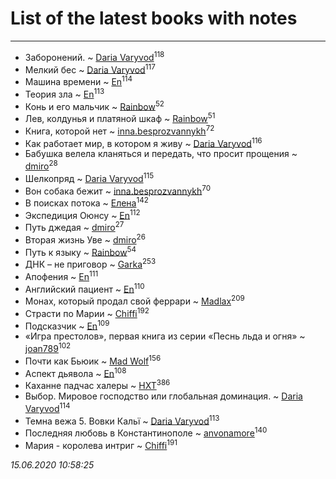 # List of the latest books with notes
---

* Заборонений. ~ [Daria Varyvod](users/829/829893410524253-facebook)<sup>118</sup>
* Мелкий бес ~ [Daria Varyvod](users/829/829893410524253-facebook)<sup>117</sup>
* Машина времени ~ [En](users/333/333646551-vkontakte)<sup>114</sup>
* Теория зла ~ [En](users/333/333646551-vkontakte)<sup>113</sup>
* Конь и его мальчик ~ [Rainbow](users/109/109787328219839805802-google)<sup>52</sup>
* Лев, колдунья и платяной шкаф ~ [Rainbow](users/109/109787328219839805802-google)<sup>51</sup>
* Книга, которой нет ~ [inna.besprozvannykh](users/733/73323849-yandex)<sup>72</sup>
* Как работает мир, в котором я живу ~ [Daria Varyvod](users/829/829893410524253-facebook)<sup>116</sup>
* Бабушка велела кланяться и передать, что просит прощения ~ [dmiro](users/571/5714115-vkontakte)<sup>28</sup>
* Шелкопряд ~ [Daria Varyvod](users/829/829893410524253-facebook)<sup>115</sup>
* Вон собака бежит ~ [inna.besprozvannykh](users/733/73323849-yandex)<sup>70</sup>
* В поисках потока ~ [Елена](users/115/115826717712507836033-google)<sup>142</sup>
* Экспедиция Оюнсу ~ [En](users/333/333646551-vkontakte)<sup>112</sup>
* Путь джедая ~ [dmiro](users/571/5714115-vkontakte)<sup>27</sup>
* Вторая жизнь Уве ~ [dmiro](users/571/5714115-vkontakte)<sup>26</sup>
* Путь к языку ~ [Rainbow](users/109/109787328219839805802-google)<sup>54</sup>
* ДНК – не приговор ~ [Garka](users/115/115753719718250012620-google)<sup>253</sup>
* Апофения ~ [En](users/333/333646551-vkontakte)<sup>111</sup>
* Английский пациент ~ [En](users/333/333646551-vkontakte)<sup>110</sup>
* Монах, который продал свой феррари ~ [Madlax](users/158/158304782-vkontakte)<sup>209</sup>
* Страсти по Марии ~ [Chiffi](users/105/105831994080785626680-google)<sup>192</sup>
* Подсказчик ~ [En](users/333/333646551-vkontakte)<sup>109</sup>
* «Игра престолов», первая книга из серии «Песнь льда и огня» ~ [joan789](users/240/2401650-vkontakte)<sup>102</sup>
* Почти как Бьюик ~ [Mad Wolf](users/947/94738840-vkontakte)<sup>156</sup>
* Аспект дьявола ~ [En](users/333/333646551-vkontakte)<sup>108</sup>
* Каханне падчас халеры ~ [HXT](users/100/100002563462782-facebook)<sup>386</sup>
* Выбор. Мировое господство или глобальная доминация. ~ [Daria Varyvod](users/829/829893410524253-facebook)<sup>114</sup>
* Темна вежа 5. Вовки Кальї ~ [Daria Varyvod](users/829/829893410524253-facebook)<sup>113</sup>
* Последняя любовь в Константинополе ~ [anvonamore](users/595/5957175-vkontakte)<sup>140</sup>
* Мария - королева интриг ~ [Chiffi](users/105/105831994080785626680-google)<sup>191</sup>


_15.06.2020 10:58:25_
